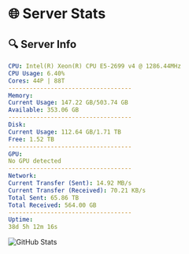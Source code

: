 # 🌐 Server Stats
## 🔍 Server Info
```yaml
CPU: Intel(R) Xeon(R) CPU E5-2699 v4 @ 1286.44MHz
CPU Usage: 6.40%
Cores: 44P | 88T
-----------------------------------
Memory:
Current Usage: 147.22 GB/503.74 GB
Available: 353.06 GB
-----------------------------------
Disk:
Current Usage: 112.64 GB/1.71 TB
Free: 1.52 TB
-----------------------------------
GPU:
No GPU detected
-----------------------------------
Network:
Current Transfer (Sent): 14.92 MB/s
Current Transfer (Received): 70.21 KB/s
Total Sent: 65.86 TB
Total Received: 564.00 GB
-----------------------------------
Uptime:
38d 5h 12m 16s
```
![GitHub Stats](https://img.shields.io/badge/Updated-2025-04-15_02:35:05-blue)